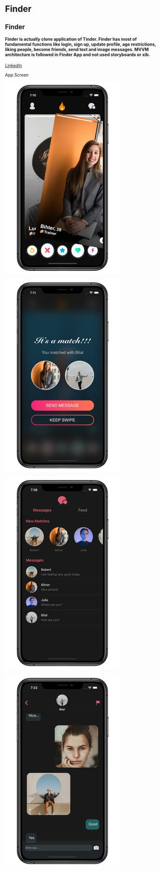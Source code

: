 
# Finder
<h2> <b> Finder  </b> </h2>
<h4> <b> Finder is actually clone application of Tinder. Finder has most of fundamental functions like login, sign up, update profile, age restrictions, liking people, become friends, send text and image messages. MVVM architecture is followed in Finder App and not used storyboards or xib. </b> </h4> 
 
<a href="https://www.linkedin.com/in/onurustunel/"> LinkedIn </a> <p>
 <p>
<p>App Screen </p>
<img src="Finder/Finder/Assets.xcassets/ss/1.png"  width="380" > <p>
<img src="Finder/Finder/Assets.xcassets/ss/2.png"  width="380" > <p>
<img src="Finder/Finder/Assets.xcassets/ss/3.png"  width="380" > <p>
<img src="Finder/Finder/Assets.xcassets/ss/4.png"  width="380" > <p>




